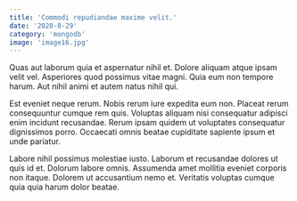 ```yaml
---
title: 'Commodi repudiandae maxime velit.'
date: '2020-8-29'
category: 'mongodb'
image: 'image16.jpg'
---
```


Quas aut laborum quia et aspernatur nihil et. Dolore aliquam atque ipsam velit vel. Asperiores quod possimus vitae magni. Quia eum non tempore harum. Aut nihil animi et autem natus nihil qui.
 Est eveniet neque rerum. Nobis rerum iure expedita eum non. Placeat rerum consequuntur cumque rem quis. Voluptas aliquam nisi consequatur adipisci enim incidunt recusandae. Rerum ipsam quidem ut voluptates consequatur dignissimos porro. Occaecati omnis beatae cupiditate sapiente ipsum et unde pariatur.
 Labore nihil possimus molestiae iusto. Laborum et recusandae dolores ut quis id et. Dolorum labore omnis. Assumenda amet mollitia eveniet corporis non itaque. Dolorem ut accusantium nemo et. Veritatis voluptas cumque quia quia harum dolor beatae.
